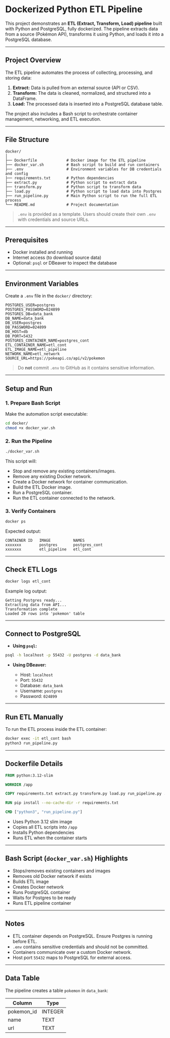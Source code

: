 # Dockerized Python ETL Pipeline

This project demonstrates an **ETL (Extract, Transform, Load) pipeline** built with Python and PostgreSQL, fully dockerized. The pipeline extracts data from a source (Pokémon API), transforms it using Python, and loads it into a PostgreSQL database.

---

## Project Overview

The ETL pipeline automates the process of collecting, processing, and storing data:

1. **Extract:** Data is pulled from an external source (API or CSV).
2. **Transform:** The data is cleaned, normalized, and structured into a DataFrame.
3. **Load:** The processed data is inserted into a PostgreSQL database table.

The project also includes a Bash script to orchestrate container management, networking, and ETL execution.

---

## File Structure

```
docker/
│
├── Dockerfile             # Docker image for the ETL pipeline
├── docker_var.sh          # Bash script to build and run containers
├── .env                   # Environment variables for DB credentials and config
├── requirements.txt       # Python dependencies
├── extract.py             # Python script to extract data
├── transform.py           # Python script to transform data
├── load.py                # Python script to load data into Postgres
├── run_pipeline.py        # Main Python script to run the full ETL process
└── README.md              # Project documentation
```

> `.env` is provided as a template. Users should create their own `.env` with credentials and source URLs.

---

## Prerequisites

* Docker installed and running
* Internet access (to download source data)
* Optional: `psql` or DBeaver to inspect the database

---

## Environment Variables

Create a `.env` file in the `docker/` directory:

```env
POSTGRES_USER=postgres
POSTGRES_PASSWORD=024899
POSTGRES_DB=data_bank
DB_NAME=data_bank
DB_USER=postgres
DB_PASSWORD=024899
DB_HOST=db
DB_PORT=5432
POSTGRES_CONTAINER_NAME=postgres_cont
ETL_CONTAINER_NAME=etl_cont
ETL_IMAGE_NAME=etl_pipeline
NETWORK_NAME=etl_network
SOURCE_URL=https://pokeapi.co/api/v2/pokemon
```

> Do **not** commit `.env` to GitHub as it contains sensitive information.

---

## Setup and Run

### 1. Prepare Bash Script

Make the automation script executable:

```bash
cd docker/
chmod +x docker_var.sh
```

### 2. Run the Pipeline

```bash
./docker_var.sh
```

This script will:

* Stop and remove any existing containers/images.
* Remove any existing Docker network.
* Create a Docker network for container communication.
* Build the ETL Docker image.
* Run a PostgreSQL container.
* Run the ETL container connected to the network.

### 3. Verify Containers

```bash
docker ps
```

Expected output:

```
CONTAINER ID   IMAGE          NAMES
xxxxxxx        postgres       postgres_cont
xxxxxxx        etl_pipeline   etl_cont
```

---

## Check ETL Logs

```bash
docker logs etl_cont
```

Example log output:

```
Getting Postgres ready...
Extracting data from API...
Transformation complete
Loaded 20 rows into 'pokemon' table
```

---

## Connect to PostgreSQL

* **Using `psql`:**

```bash
psql -h localhost -p 55432 -U postgres -d data_bank
```

* **Using DBeaver:**

  * Host: `localhost`
  * Port: `55432`
  * Database: `data_bank`
  * Username: `postgres`
  * Password: `024899`

---

## Run ETL Manually

To run the ETL process inside the ETL container:

```bash
docker exec -it etl_cont bash
python3 run_pipeline.py
```

---

## Dockerfile Details

```dockerfile
FROM python:3.12-slim

WORKDIR /app

COPY requirements.txt extract.py transform.py load.py run_pipeline.py ./

RUN pip install --no-cache-dir -r requirements.txt

CMD ["python3", "run_pipeline.py"]
```

* Uses Python 3.12 slim image
* Copies all ETL scripts into `/app`
* Installs Python dependencies
* Runs ETL when the container starts

---

## Bash Script (`docker_var.sh`) Highlights

* Stops/removes existing containers and images
* Removes old Docker network if exists
* Builds ETL image
* Creates Docker network
* Runs PostgreSQL container
* Waits for Postgres to be ready
* Runs ETL pipeline container

---

## Notes

* ETL container depends on PostgreSQL. Ensure Postgres is running before ETL.
* `.env` contains sensitive credentials and should not be committed.
* Containers communicate over a custom Docker network.
* Host port `55432` maps to PostgreSQL for external access.

---

## Data Table

The pipeline creates a table `pokemon` in `data_bank`:

| Column     | Type    |
| ---------- | ------- |
| pokemon_id | INTEGER |
| name       | TEXT    |
| url        | TEXT    |
